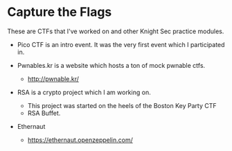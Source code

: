 # Capture the Flags

These are CTFs that I've worked on and other Knight Sec practice modules. 

* Pico CTF is an intro event. It was the very first event which I 
  participated in.
  
* Pwnables.kr is a website which hosts a ton of mock pwnable ctfs. 
	* http://pwnable.kr/

* RSA is a crypto project which I am working on. 
	* This project was started on the heels of the Boston Key Party CTF 
	* RSA Buffet. 

* Ethernaut
	* https://ethernaut.openzeppelin.com/